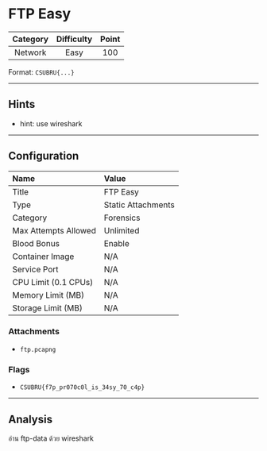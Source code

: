 # FTP Easy

| Category | Difficulty | Point |
| :-: | :-: | :-: |
| Network | Easy | 100 |

Format: `CSUBRU{...}`

---

## Hints

- hint: use wireshark

---

## Configuration

| Name | Value |
| :- | :- |
| Title | FTP Easy |
| Type | Static Attachments |
| Category | Forensics |
| Max Attempts Allowed | Unlimited |
| Blood Bonus | Enable |
| Container Image | N/A |
| Service Port | N/A |
| CPU Limit (0.1 CPUs) | N/A |
| Memory Limit (MB) | N/A |
| Storage Limit (MB) | N/A |

### Attachments

- `ftp.pcapng`

### Flags

- `CSUBRU{f7p_pr070c0l_is_34sy_70_c4p}`

---

## Analysis

อ่าน ftp-data ด้วย wireshark
